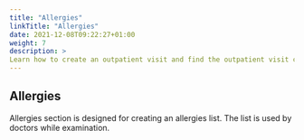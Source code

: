 ```yaml
---
title: "Allergies"
linkTitle: "Allergies"
date: 2021-12-08T09:22:27+01:00
weight: 7
description: >
Learn how to create an outpatient visit and find the outpatient visit created previously
---
```


## Allergies

Allergies section is designed for creating an allergies list. The list is used by doctors while examination.
